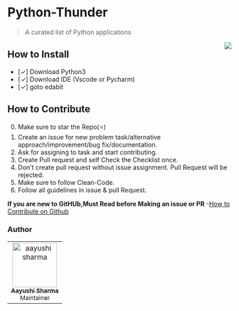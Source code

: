 # Python-Thunder
> A curated list of Python applications

<img align="right" src="https://encrypted-tbn0.gstatic.com/images?q=tbn%3AANd9GcQpoBID0m8AnhQ8FexjYT1N0_Q_59o13n9KDQ&usqp=CAU">

## How to Install

- [✓] Download Python3
- [✓] Download IDE (Vscode or Pycharm)
- [✓] goto edabit

## How to Contribute

0. Make sure to star the Repo(⭐)
1. Create an issue for new problem task/alternative approach/improvement/bug fix/documentation.
2. Ask for assigning to task and start contributing.
3. Create Pull request and self Check the Checklist once.
4. Don't create pull request without issue assignment. Pull Request will be rejected.
5. Make sure to follow Clean-Code.
6. Follow all guidelines in issue & pull Request.

**If you are new to GitHUb,Must Read before Making an issue or PR** -[How to Contribute on Github](https://www.dataschool.io/how-to-contribute-on-github/)

### Author
<!-- Restrctions: Don't Change under this line-->
<!-- Contributors:List-->
<table>
    <tr>       
      <td align="center"><a href="https://github.com/aayushi-droid"><img src="https://avatars1.githubusercontent.com/u/59429424" width="100px;" alt="aayushi sharma"/><br /><sub><b>Aayushi Sharma</b></br> Maintainer</sub></a></td>        
    </tr>
</table>

